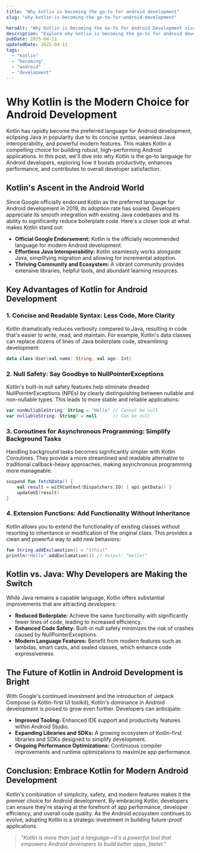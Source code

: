 ```yaml
---
title: "Why kotlin is becoming the go-to for android development"
slug: "why-kotlin-is-becoming-the-go-to-for-android-development"

heroAlt: "Why Kotlin is Becoming the Go-To for Android Development visual cover image"
description: "Explore why kotlin is becoming the go-to for android development in this detailed guide, offering insights, strategies, and practical tips to enhance your understanding and application of the topic."
pubDate: 2025-04-11
updatedDate: 2025-04-11
tags:
  - "kotlin"
  - "becoming"
  - "android"
  - "development"
---
```


# Why Kotlin is the Modern Choice for Android Development

Kotlin has rapidly become the preferred language for Android development, eclipsing Java in popularity due to its concise syntax, seamless Java interoperability, and powerful modern features. This makes Kotlin a compelling choice for building robust, high-performing Android applications. In this post, we'll dive into why Kotlin is the go-to language for Android developers, exploring how it boosts productivity, enhances performance, and contributes to overall developer satisfaction.

## Kotlin's Ascent in the Android World

Since Google officially endorsed Kotlin as the preferred language for Android development in 2019, its adoption rate has soared. Developers appreciate its smooth integration with existing Java codebases and its ability to significantly reduce boilerplate code. Here's a closer look at what makes Kotlin stand out:

- **Official Google Endorsement:** Kotlin is the officially recommended language for modern Android development.
- **Effortless Java Interoperability:** Kotlin seamlessly works alongside Java, simplifying migration and allowing for incremental adoption.
- **Thriving Community and Ecosystem:** A vibrant community provides extensive libraries, helpful tools, and abundant learning resources.

## Key Advantages of Kotlin for Android Development

### 1. Concise and Readable Syntax: Less Code, More Clarity

Kotlin dramatically reduces verbosity compared to Java, resulting in code that's easier to write, read, and maintain. For example, Kotlin's data classes can replace dozens of lines of Java boilerplate code, streamlining development:

```kotlin
data class User(val name: String, val age: Int)
```

### 2. Null Safety: Say Goodbye to NullPointerExceptions

Kotlin's built-in null safety features help eliminate dreaded NullPointerExceptions (NPEs) by clearly distinguishing between nullable and non-nullable types. This leads to more stable and reliable applications:

```kotlin
var nonNullableString: String = "Hello" // Cannot be null
var nullableString: String? = null      // Can be null
```

### 3. Coroutines for Asynchronous Programming: Simplify Background Tasks

Handling background tasks becomes significantly simpler with Kotlin Coroutines. They provide a more streamlined and readable alternative to traditional callback-heavy approaches, making asynchronous programming more manageable:

```kotlin
suspend fun fetchData() {
    val result = withContext(Dispatchers.IO) { api.getData() }
    updateUI(result)
}
```

### 4. Extension Functions: Add Functionality Without Inheritance

Kotlin allows you to extend the functionality of existing classes without resorting to inheritance or modification of the original class. This provides a clean and powerful way to add new behaviors:

```kotlin
fun String.addExclamation() = "$this!"
println("Hello".addExclamation()) // Output: "Hello!"
```

## Kotlin vs. Java: Why Developers are Making the Switch

While Java remains a capable language, Kotlin offers substantial improvements that are attracting developers:

- **Reduced Boilerplate:** Achieve the same functionality with significantly fewer lines of code, leading to increased efficiency.
- **Enhanced Code Safety:** Built-in null safety minimizes the risk of crashes caused by NullPointerExceptions.
- **Modern Language Features:** Benefit from modern features such as lambdas, smart casts, and sealed classes, which enhance code expressiveness.

## The Future of Kotlin in Android Development is Bright

With Google's continued investment and the introduction of Jetpack Compose (a Kotlin-first UI toolkit), Kotlin's dominance in Android development is poised to grow even further. Developers can anticipate:

- **Improved Tooling:** Enhanced IDE support and productivity features within Android Studio.
- **Expanding Libraries and SDKs:** A growing ecosystem of Kotlin-first libraries and SDKs designed to simplify development.
- **Ongoing Performance Optimizations:** Continuous compiler improvements and runtime optimizations to maximize app performance.

## Conclusion: Embrace Kotlin for Modern Android Development

Kotlin's combination of simplicity, safety, and modern features makes it the premier choice for Android development. By embracing Kotlin, developers can ensure they're staying at the forefront of app performance, developer efficiency, and overall code quality. As the Android ecosystem continues to evolve, adopting Kotlin is a strategic investment in building future-proof applications.

> _"Kotlin is more than just a language—it's a powerful tool that empowers Android developers to build better apps, faster."_
